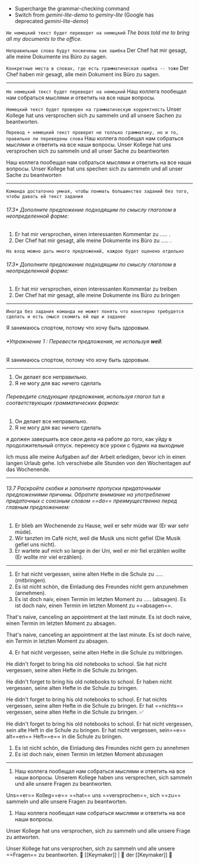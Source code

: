 - Supercharge the grammar-checking command
- Switch from _gemini-lite-demo_ to _geminy-lite_ (Google has deprecated _gemini-lite-demo_)




`Не немецкий текст будет переведет на немецкий`
*The boss told me to bring all my documents to the office.*

`Неправильные слова будут посвечены как ошибка`
Der Chef hat mir gesagt, alle meine Dokumente ins Büro zu sagen.


`Конкретные места в словах, где есть грамматическая ошибка -- тоже`
Der Chef haben mir gesagt, alle mein Dokument ins Büro zu sagen.

---
`Не немецкий текст будет переведет на немецкий`
Наш коллега пообещал нам собраться мыслями и ответить на все наши вопросы.

`Немецкий текст будет проверен на грамматическую корректность`
Unser Kollege hat uns versprochen sich zu sammeln und all unsere Sachen zu beantworten.

`Перевод + немецкий текст проверит не толлько грамматику, но и то, правильно ли переведены слова`
Наш коллега пообещал нам собраться мыслями и ответить на все наши вопросы.
Unser Kollege hat uns versprochen sich zu sammeln und all unser Sache zu beantworten

Наш коллега пообещал нам собраться мыслями и ответить на все наши вопросы.
Unser Kollege hat uns spechen sich zu sammeln und all unser Sache zu beantworten








----
`Команда достаточно умная, чтобы понмать большинство заданий без того, чтобы давать ей текст задания`
###### 17.3* Дополните предложение подходящим по смыслу глаголом в неопределенной форме:
1. Er hat mir versprochen, einen interessanten Kommentar zu ..... .
2. Der Chef hat mir gesagt, alle meine Dokumente ins Büro zu ..... .


`На вход можно дать много предложений, каждое будет оценено отдельно`
###### 17.3* Дополните предложение подходящим по смыслу глаголом в неопределенной форме:
1.  Er hat mir versprochen, einen interessanten Kommentar zu treiben
2.  Der Chef hat mir gesagt, alle meine Dokumente ins Büro zu bringen




---
`Иногда без задания команда не может понять что конктерно требудется сделать и есть смысл скомить ей еще и заданее`

Я занимаюсь спортом, потому что хочу быть здоровым.
###### *Упражнение 1 : Перевести предложения, не используя **weil**:
Я занимаюсь спортом, потому что хочу быть здоровым.



----

1. Он делает все неправильно.
2. Я не могу для вас ничего сделать   

######  Переведите следующие предложения, используя глагол *tun* в соответствующих грамматических формах:

1. Он делает все неправильно.
2. Я не могу для вас ничего сделать   


я должен завершить все свои дела на работе до того, как уйду в продолжительный отпуск. перенесу все уроки с будних на выходные

Ich muss alle meine Aufgaben auf der Arbeit erledigen, bevor ich in einen langen Urlaub gehe. Ich verschiebe alle Stunden von den Wochentagen auf das Wochenende.



---

###### 13.7 Раскройте скобки и заполните пропуски придаточными предложениями причины. Обратите внимание на употребление придаточных с союзным словом ==da== преимущественно перед главным предложением:

1. Er blieb am Wochenende zu Hause, weil er sehr müde war (Er war sehr müde).  
2. Wir tanzten im Café nicht, weil die Musik uns nicht gefiel (Die Musik gefiel uns nicht).  
3. Er wartete auf mich so lange in der Uni, weil er mir fiel erzählen wollte (Er wollte mir viel erzählen).  



---


1. Er hat nicht vergessen, seine alten Hefte in die Schule zu ..... (mitbringen).
2. Es ist nicht schön, die Einladung des Freundes nicht gern anzunehmen (annehmen).
3. Es ist doch naiv, einen Termin im letzten Moment zu ..... (absagen).
Es ist doch naiv, einen Termin im letzten Moment zu ==absagen==.




That's naive, canceling an appointment at the last minute. Es ist doch naive, einen Termin im letzten Moment zu absagen.

That's naive, canceling an appointment at the last minute. Es ist doch naive, ein Termin in letzten Moment zu absagen.




4.  Er hat nicht vergessen, seine alten Hefte in die Schule zu mitbringen.

He didn't forget to bring his old notebooks to school. Sie hat nicht vergessen, seine alten Hefte in die Schule zu bringen.


He didn't forget to bring his old notebooks to school. Er haben nicht vergessen, seine alten Hefte in die Schule zu bringen.





He didn't forget to bring his old notebooks to school. Er hat nichts vergessen, seine alten Hefte in die Schule zu bringen.
Er hat ==nichts== vergessen, seine alten Hefte in die Schule zu bringen. ✅





He didn't forget to bring his old notebooks to school. Er hat nicht vergessen, sein alte Heft in die Schule zu bringen.
Er hat nicht vergessen, sein==e== alt==en== Heft==e== in die Schule zu bringen.











1.  Es ist nicht schön, die Einladung des Freundes nicht gern zu annehmen
2.  Es ist doch naiv, einen Termin im letzten Moment abzusagen


----

1. Наш коллега пообещал нам собраться мыслями и ответить на все наши вопросы.
Unserem Kollege haben uns versprechen, sich sammeln und alle unsere Fragen zu beantworten.

Uns==er== Kolleg==e== ==hat== uns ==versprochen==, sich ==zu== sammeln und alle unsere Fragen zu beantworten.

1. Наш коллега пообещал нам собраться мыслями и ответить на все наши вопросы.

Unser Kollege hat uns versprochen, sich zu sammeln und alle unsere Frage zu antworten.

Unser Kollege hat uns versprochen, sich zu sammeln und alle unsere ==Fragen== zu beantworten.
🔑 [[Keymaker]] | 🔵 der [[Keymaker]] 🔑
